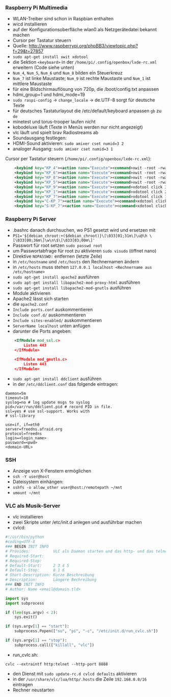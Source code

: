 ### Raspberry Pi Multimedia
- WLAN-Treiber sind schon in Raspbian enthalten
- wicd installieren
 - auf der Konfigurationsoberfläche wlan0 als Netzgerätedatei bekannt machen
- Cursor per Tastatur steuern
 - Quelle: http://www.raspberrypi.org/phpBB3/viewtopic.php?f=29&t=27857
 - `sudo apt-get install xwit xdotool`
 - die Sektion `<keyboard>` in der `/home/pi/.config/openbox/lxde-rc.xml` erweitern (Code siehe unten)
 - `Num_4`, `Num_5`, `Num_6` und `Num_8` bilden ein Steuerkreuz
 - `Num_7` ist linke Maustaste; `Num_9` ist rechte Maustaste und `Num_1` ist mittlere Maustaste
- für eine Bildschirmauflösung von 720p, die /boot/config.txt anpassen
 - hdmi_group=1 und hdmi_mode=19
- `sudo raspi-config` -> `change_locale` -> de.UTF-8 sorgt für deutsche Texte
- für deutsches Tastaturlayout die /etc/default/keyboard anpassen `gb` zu `de`
- minetest und torus-trooper laufen nicht
- kobodeluxe läuft (Texte in Menüs werden nur nicht angezeigt)
- vlc läuft und spielt brav Radiostreams ab
- Soundausgang festlegen:
 - HDMI-Sound aktivieren: `sudo amixer cset numid=3 2`
 - analoger Ausgang: `sudo amixer cset numid=3 1`


Cursor per Tastatur steuern (`/home/pi/.config/openbox/lxde-rc.xml`):
```xml
    <keybind key="KP_4"><action name="Execute"><command>xwit -root -rwarp -5 0</command></action></keybind>
    <keybind key="KP_6"><action name="Execute"><command>xwit -root -rwarp 5 0</command></action></keybind>
    <keybind key="KP_8"><action name="Execute"><command>xwit -root -rwarp 0 -5</command></action></keybind>
    <keybind key="KP_5"><action name="Execute"><command>xwit -root -rwarp 0 5</command></action></keybind>
    <keybind key="KP_9"><action name="Execute"><command>xdotool click 3</command></action></keybind>
    <keybind key="KP_1"><action name="Execute"><command>xdotool click 2</command></action></keybind>
    <keybind key="KP_7"><action name="Execute"><command>xdotool click 1</command></action></keybind>
    <keybind key="C-KP_7"><action name="Execute"><command>xdotool click 1</command></action></keybind>
    <keybind key="S-KP_7"><action name="Execute"><command>xdotool click 1</command></action></keybind>
```
### Raspberry Pi Server
- .bashrc danach durchsuchen, wo PS1 gesetzt wird und ersetzen mit
 - `PS1='${debian_chroot:+($debian_chroot)}\[\033[01;31m\]\u@\h \[\033[00;36m\]\w\n\$\[\033[03;00m\]'`
- Passwort für root setzen `sudo passwd root`
- um Passwortabfrage für root zu aktivieren `sudo visudo` (öffnet nano)
 - Direktive `NOPASSWD:` entfernen (letzte Zeile)
- in `/etc/hostname` und `/etc/hosts` den Rechnernamen ändern
 - in `/etc/hosts` muss stehen `127.0.0.1 localhost <Rechnername aus /etc/hostname>`
- `sudo apt-get install apache2` ausführen
- `sudo apt-get install libapache2-mod-proxy-html` ausführen
- `sudo apt-get install libapache2-mod-gnutls` ausführen
- Module aktivieren
- Apache2 lässt sich starten
- die `apache2.conf`
 - `Include ports.conf` auskommentieren
 - `Include conf.d/` auskommentieren
 - `Include sites-enabled/` auskommentieren
 - `ServerName localhost` unten anfügen
 - darunter die Ports angeben:
 
```xml
    <IfModule mod_ssl.c>
        Listen 443
    </IfModule>

    <IfModule mod_gnutls.c>
        Listen 443
    </IfModule>
```
- `sudo apt-get install ddclient` ausführen
- in der `/etc/ddclient.conf` das folgende eintragen:
```
daemon=5m
timeout=10
syslog=no # log update msgs to syslog
pid=/var/run/ddclient.pid # record PID in file.
ssl=yes # use ssl-support. Works with
# ssl-library

use=if, if=eth0
server=freedns.afraid.org
protocol=freedns
login=<login_name>
password=<pwd>
<domain-URL>
```

### SSH
- Anzeige von X-Fenstern ermöglichen
 - `ssh -Y user@host`
- Dateisystem einhängen:
 - `sshfs -o allow_other user@host:/remotepath ~/mnt`
 - `umount ~/mnt`

### VLC als Musik-Server
- vlc installieren
- zwei Skripte unter /etc/init.d anlegen und ausführbar machen
 - cvlcd:

```python
#!/usr/bin/python
#coding=UTF-8
### BEGIN INIT INFO
# Provides:          VLC als Daemon starten und das http- und das telnet-Interface initialisieren.
# Required-Start:    
# Required-Stop:     
# Default-Start:     2 3 4 5
# Default-Stop:      0 1 6
# Short-Description: Kurze Beschreibung
# Description:       Längere Bechreibung
### END INIT INFO
# Author: Name <email@domain.tld>

import sys
import subprocess

if (len(sys.argv) < 2):
	sys.exit()

if (sys.argv[1] == "start"):
	subprocess.Popen(["su", "pi", "-c", "/etc/init.d/run_cvlc.sh"])

if (sys.argv[1] == "stop"):
	subprocess.call(["killall", "vlc"])
```

 - run_cvlc.sh:
 
```
cvlc --extraintf http:telnet --http-port 8888
```

- den Dienst mit `sudo update-rc.d cvlcd defaults` aktivieren
- in der `/usr/share/vlc/lua/http/.hosts` die Zeile `192.168.0.0/16` eintragen
- Rechner neustarten
